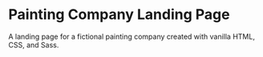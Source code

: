 # Painting Company Landing Page
A landing page for a fictional painting company created with vanilla HTML, CSS, and Sass.